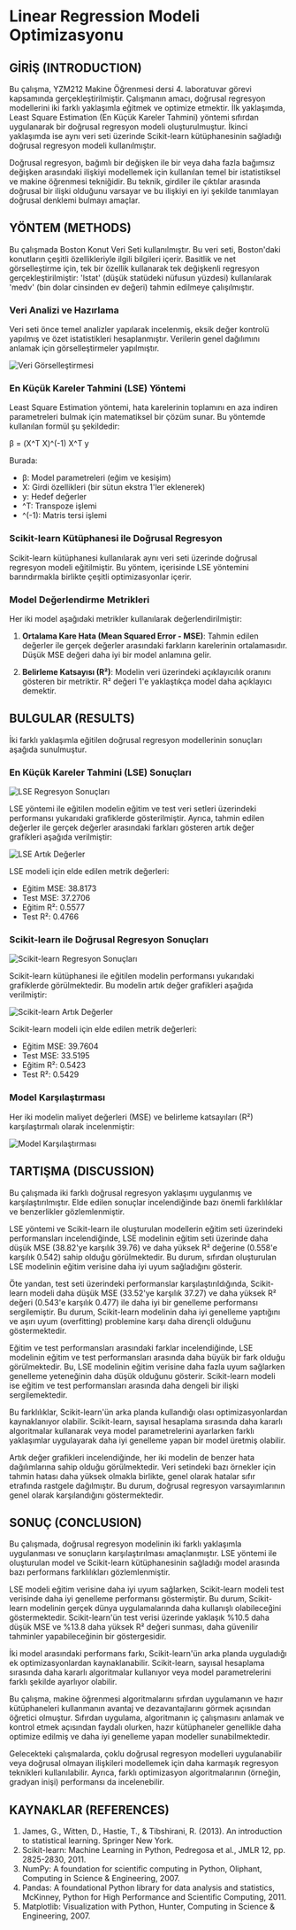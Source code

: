 # Linear Regression Modeli Optimizasyonu

## GİRİŞ (INTRODUCTION)

Bu çalışma, YZM212 Makine Öğrenmesi dersi 4. laboratuvar görevi kapsamında gerçekleştirilmiştir. Çalışmanın amacı, doğrusal regresyon modellerini iki farklı yaklaşımla eğitmek ve optimize etmektir. İlk yaklaşımda, Least Square Estimation (En Küçük Kareler Tahmini) yöntemi sıfırdan uygulanarak bir doğrusal regresyon modeli oluşturulmuştur. İkinci yaklaşımda ise aynı veri seti üzerinde Scikit-learn kütüphanesinin sağladığı doğrusal regresyon modeli kullanılmıştır. 

Doğrusal regresyon, bağımlı bir değişken ile bir veya daha fazla bağımsız değişken arasındaki ilişkiyi modellemek için kullanılan temel bir istatistiksel ve makine öğrenmesi tekniğidir. Bu teknik, girdiler ile çıktılar arasında doğrusal bir ilişki olduğunu varsayar ve bu ilişkiyi en iyi şekilde tanımlayan doğrusal denklemi bulmayı amaçlar.

## YÖNTEM (METHODS)

Bu çalışmada Boston Konut Veri Seti kullanılmıştır. Bu veri seti, Boston'daki konutların çeşitli özellikleriyle ilgili bilgileri içerir. Basitlik ve net görselleştirme için, tek bir özellik kullanarak tek değişkenli regresyon gerçekleştirilmiştir: 'lstat' (düşük statüdeki nüfusun yüzdesi) kullanılarak 'medv' (bin dolar cinsinden ev değeri) tahmin edilmeye çalışılmıştır.

### Veri Analizi ve Hazırlama

Veri seti önce temel analizler yapılarak incelenmiş, eksik değer kontrolü yapılmış ve özet istatistikleri hesaplanmıştır. Verilerin genel dağılımını anlamak için görselleştirmeler yapılmıştır.

![Veri Görselleştirmesi](images/data_visualization.png)

### En Küçük Kareler Tahmini (LSE) Yöntemi

Least Square Estimation yöntemi, hata karelerinin toplamını en aza indiren parametreleri bulmak için matematiksel bir çözüm sunar. Bu yöntemde kullanılan formül şu şekildedir:

β = (X^T X)^(-1) X^T y

Burada:
- β: Model parametreleri (eğim ve kesişim)
- X: Girdi özellikleri (bir sütun ekstra 1'ler eklenerek)
- y: Hedef değerler
- ^T: Transpoze işlemi
- ^(-1): Matris tersi işlemi

### Scikit-learn Kütüphanesi ile Doğrusal Regresyon

Scikit-learn kütüphanesi kullanılarak aynı veri seti üzerinde doğrusal regresyon modeli eğitilmiştir. Bu yöntem, içerisinde LSE yöntemini barındırmakla birlikte çeşitli optimizasyonlar içerir.

### Model Değerlendirme Metrikleri

Her iki model aşağıdaki metrikler kullanılarak değerlendirilmiştir:

1. **Ortalama Kare Hata (Mean Squared Error - MSE)**: Tahmin edilen değerler ile gerçek değerler arasındaki farkların karelerinin ortalamasıdır. Düşük MSE değeri daha iyi bir model anlamına gelir.

2. **Belirleme Katsayısı (R²)**: Modelin veri üzerindeki açıklayıcılık oranını gösteren bir metriktir. R² değeri 1'e yaklaştıkça model daha açıklayıcı demektir.

## BULGULAR (RESULTS)

İki farklı yaklaşımla eğitilen doğrusal regresyon modellerinin sonuçları aşağıda sunulmuştur.

### En Küçük Kareler Tahmini (LSE) Sonuçları

![LSE Regresyon Sonuçları](images/lse_regression_results.png)

LSE yöntemi ile eğitilen modelin eğitim ve test veri setleri üzerindeki performansı yukarıdaki grafiklerde gösterilmiştir. Ayrıca, tahmin edilen değerler ile gerçek değerler arasındaki farkları gösteren artık değer grafikleri aşağıda verilmiştir:

![LSE Artık Değerler](images/lse_residuals.png)

LSE modeli için elde edilen metrik değerleri:
- Eğitim MSE: 38.8173
- Test MSE: 37.2706
- Eğitim R²: 0.5577
- Test R²: 0.4766

### Scikit-learn ile Doğrusal Regresyon Sonuçları

![Scikit-learn Regresyon Sonuçları](images/sklearn_regression_results.png)

Scikit-learn kütüphanesi ile eğitilen modelin performansı yukarıdaki grafiklerde görülmektedir. Bu modelin artık değer grafikleri aşağıda verilmiştir:

![Scikit-learn Artık Değerler](images/sklearn_residuals.png)

Scikit-learn modeli için elde edilen metrik değerleri:
- Eğitim MSE: 39.7604
- Test MSE: 33.5195
- Eğitim R²: 0.5423
- Test R²: 0.5429

### Model Karşılaştırması

Her iki modelin maliyet değerleri (MSE) ve belirleme katsayıları (R²) karşılaştırmalı olarak incelenmiştir:

![Model Karşılaştırması](images/model_comparison.png)

## TARTIŞMA (DISCUSSION)

Bu çalışmada iki farklı doğrusal regresyon yaklaşımı uygulanmış ve karşılaştırılmıştır. Elde edilen sonuçlar incelendiğinde bazı önemli farklılıklar ve benzerlikler gözlemlenmiştir.

LSE yöntemi ve Scikit-learn ile oluşturulan modellerin eğitim seti üzerindeki performansları incelendiğinde, LSE modelinin eğitim seti üzerinde daha düşük MSE (38.82'ye karşılık 39.76) ve daha yüksek R² değerine (0.558'e karşılık 0.542) sahip olduğu görülmektedir. Bu durum, sıfırdan oluşturulan LSE modelinin eğitim verisine daha iyi uyum sağladığını gösterir.

Öte yandan, test seti üzerindeki performanslar karşılaştırıldığında, Scikit-learn modeli daha düşük MSE (33.52'ye karşılık 37.27) ve daha yüksek R² değeri (0.543'e karşılık 0.477) ile daha iyi bir genelleme performansı sergilemiştir. Bu durum, Scikit-learn modelinin daha iyi genelleme yaptığını ve aşırı uyum (overfitting) problemine karşı daha dirençli olduğunu göstermektedir.

Eğitim ve test performansları arasındaki farklar incelendiğinde, LSE modelinin eğitim ve test performansları arasında daha büyük bir fark olduğu görülmektedir. Bu, LSE modelinin eğitim verisine daha fazla uyum sağlarken genelleme yeteneğinin daha düşük olduğunu gösterir. Scikit-learn modeli ise eğitim ve test performansları arasında daha dengeli bir ilişki sergilemektedir.

Bu farklılıklar, Scikit-learn'ün arka planda kullandığı olası optimizasyonlardan kaynaklanıyor olabilir. Scikit-learn, sayısal hesaplama sırasında daha kararlı algoritmalar kullanarak veya model parametrelerini ayarlarken farklı yaklaşımlar uygulayarak daha iyi genelleme yapan bir model üretmiş olabilir.

Artık değer grafikleri incelendiğinde, her iki modelin de benzer hata dağılımlarına sahip olduğu görülmektedir. Veri setindeki bazı örnekler için tahmin hatası daha yüksek olmakla birlikte, genel olarak hatalar sıfır etrafında rastgele dağılmıştır. Bu durum, doğrusal regresyon varsayımlarının genel olarak karşılandığını göstermektedir.

## SONUÇ (CONCLUSION)

Bu çalışmada, doğrusal regresyon modelinin iki farklı yaklaşımla uygulanması ve sonuçların karşılaştırılması amaçlanmıştır. LSE yöntemi ile oluşturulan model ve Scikit-learn kütüphanesinin sağladığı model arasında bazı performans farklılıkları gözlemlenmiştir.

LSE modeli eğitim verisine daha iyi uyum sağlarken, Scikit-learn modeli test verisinde daha iyi genelleme performansı göstermiştir. Bu durum, Scikit-learn modelinin gerçek dünya uygulamalarında daha kullanışlı olabileceğini göstermektedir. Scikit-learn'ün test verisi üzerinde yaklaşık %10.5 daha düşük MSE ve %13.8 daha yüksek R² değeri sunması, daha güvenilir tahminler yapabileceğinin bir göstergesidir.

İki model arasındaki performans farkı, Scikit-learn'ün arka planda uyguladığı ek optimizasyonlardan kaynaklanabilir. Scikit-learn, sayısal hesaplama sırasında daha kararlı algoritmalar kullanıyor veya model parametrelerini farklı şekilde ayarlıyor olabilir.

Bu çalışma, makine öğrenmesi algoritmalarını sıfırdan uygulamanın ve hazır kütüphaneleri kullanmanın avantaj ve dezavantajlarını görmek açısından öğretici olmuştur. Sıfırdan uygulama, algoritmanın iç çalışmasını anlamak ve kontrol etmek açısından faydalı olurken, hazır kütüphaneler genellikle daha optimize edilmiş ve daha iyi genelleme yapan modeller sunabilmektedir.

Gelecekteki çalışmalarda, çoklu doğrusal regresyon modelleri uygulanabilir veya doğrusal olmayan ilişkileri modellemek için daha karmaşık regresyon teknikleri kullanılabilir. Ayrıca, farklı optimizasyon algoritmalarının (örneğin, gradyan inişi) performansı da incelenebilir.

## KAYNAKLAR (REFERENCES)

1. James, G., Witten, D., Hastie, T., & Tibshirani, R. (2013). An introduction to statistical learning. Springer New York.
2. Scikit-learn: Machine Learning in Python, Pedregosa et al., JMLR 12, pp. 2825-2830, 2011.
3. NumPy: A foundation for scientific computing in Python, Oliphant, Computing in Science & Engineering, 2007.
4. Pandas: A foundational Python library for data analysis and statistics, McKinney, Python for High Performance and Scientific Computing, 2011.
5. Matplotlib: Visualization with Python, Hunter, Computing in Science & Engineering, 2007.